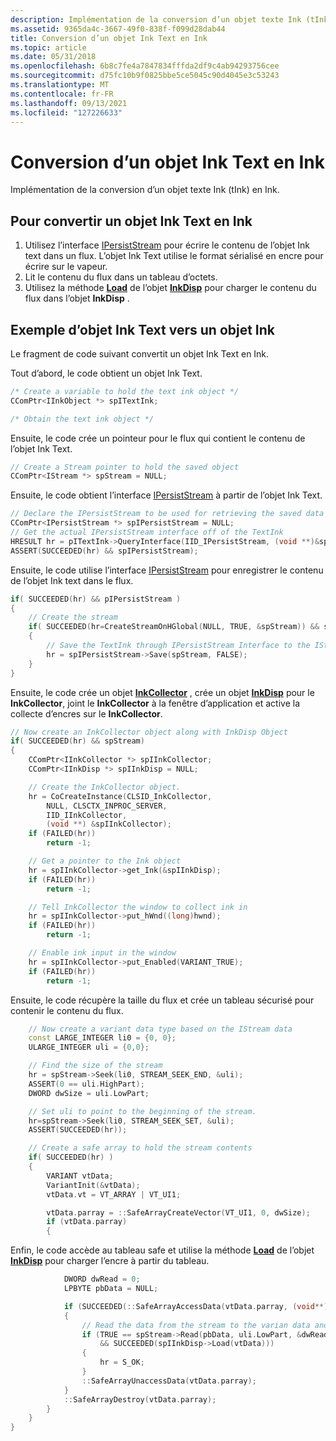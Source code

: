 ```yaml
---
description: Implémentation de la conversion d’un objet texte Ink (tInk) en Ink.
ms.assetid: 9365da4c-3667-49f0-838f-f099d28dab44
title: Conversion d’un objet Ink Text en Ink
ms.topic: article
ms.date: 05/31/2018
ms.openlocfilehash: 6b8c7fe4a7847834fffda2df9c4ab94293756cee
ms.sourcegitcommit: d75fc10b9f0825bbe5ce5045c90d4045e3c53243
ms.translationtype: MT
ms.contentlocale: fr-FR
ms.lasthandoff: 09/13/2021
ms.locfileid: "127226633"
---
```

# <a name="converting-a-text-ink-object-to-ink"></a>Conversion d’un objet Ink Text en Ink

Implémentation de la conversion d’un objet texte Ink (tInk) en Ink.

## <a name="to-convert-from-a-text-ink-object-to-ink"></a>Pour convertir un objet Ink Text en Ink

1.  Utilisez l’interface [IPersistStream](/windows/win32/api/objidl/nn-objidl-ipersiststream) pour écrire le contenu de l’objet Ink text dans un flux. L’objet Ink Text utilise le format sérialisé en encre pour écrire sur le vapeur.
2.  Lit le contenu du flux dans un tableau d’octets.
3.  Utilisez la méthode [**Load**](/windows/desktop/api/msinkaut/nf-msinkaut-iinkdisp-load) de l’objet [**InkDisp**](inkdisp-class.md) pour charger le contenu du flux dans l’objet **InkDisp** .

## <a name="text-ink-object-to-ink-object-example"></a>Exemple d’objet Ink Text vers un objet Ink

Le fragment de code suivant convertit un objet Ink Text en Ink.

Tout d’abord, le code obtient un objet Ink Text.


```C++
/* Create a variable to hold the text ink object */
CComPtr<IInkObject *> spITextInk;

/* Obtain the text ink object */
```



Ensuite, le code crée un pointeur pour le flux qui contient le contenu de l’objet Ink Text.


```C++
// Create a Stream pointer to hold the saved object
CComPtr<IStream *> spStream = NULL; 
```



Ensuite, le code obtient l’interface [IPersistStream](/windows/win32/api/objidl/nn-objidl-ipersiststream) à partir de l’objet Ink Text.


```C++
// Declare the IPersistStream to be used for retrieving the saved data from the text ink
CComPtr<IPersistStream *> spIPersistStream = NULL;
// Get the actual IPersistStream interface off of the TextInk
HRESULT hr = pITextInk->QueryInterface(IID_IPersistStream, (void **)&spIPersistStream);
ASSERT(SUCCEEDED(hr) && spIPersistStream);
```



Ensuite, le code utilise l’interface [IPersistStream](/windows/win32/api/objidl/nn-objidl-ipersiststream) pour enregistrer le contenu de l’objet Ink text dans le flux.


```C++
if( SUCCEEDED(hr) && pIPersistStream )
{
    // Create the stream 
    if( SUCCEEDED(hr=CreateStreamOnHGlobal(NULL, TRUE, &spStream)) && spStream )
    {
        // Save the TextInk through IPersistStream Interface to the IStream
        hr = spIPersistStream->Save(spStream, FALSE);
    }
}
```



Ensuite, le code crée un objet [**InkCollector**](inkcollector-class.md) , crée un objet [**InkDisp**](inkdisp-class.md) pour le **InkCollector**, joint le **InkCollector** à la fenêtre d’application et active la collecte d’encres sur le **InkCollector**.


```C++
// Now create an InkCollector object along with InkDisp Object
if( SUCCEEDED(hr) && spStream)
{
    CComPtr<IInkCollector *> spIInkCollector;
    CComPtr<IInkDisp *> spIInkDisp = NULL;

    // Create the InkCollector object.
    hr = CoCreateInstance(CLSID_InkCollector, 
        NULL, CLSCTX_INPROC_SERVER, 
        IID_IInkCollector, 
        (void **) &spIInkCollector);
    if (FAILED(hr)) 
        return -1;

    // Get a pointer to the Ink object
    hr = spIInkCollector->get_Ink(&spIInkDisp);
    if (FAILED(hr)) 
        return -1;

    // Tell InkCollector the window to collect ink in
    hr = spIInkCollector->put_hWnd((long)hwnd);
    if (FAILED(hr)) 
        return -1;

    // Enable ink input in the window
    hr = spIInkCollector->put_Enabled(VARIANT_TRUE);
    if (FAILED(hr)) 
        return -1;
```



Ensuite, le code récupère la taille du flux et crée un tableau sécurisé pour contenir le contenu du flux.


```C++
    // Now create a variant data type based on the IStream data
    const LARGE_INTEGER li0 = {0, 0};
    ULARGE_INTEGER uli = {0,0};

    // Find the size of the stream
    hr = spStream->Seek(li0, STREAM_SEEK_END, &uli);
    ASSERT(0 == uli.HighPart);
    DWORD dwSize = uli.LowPart;

    // Set uli to point to the beginning of the stream.
    hr=spStream->Seek(li0, STREAM_SEEK_SET, &uli);
    ASSERT(SUCCEEDED(hr));

    // Create a safe array to hold the stream contents
    if( SUCCEEDED(hr) )
    {
        VARIANT vtData;
        VariantInit(&vtData);
        vtData.vt = VT_ARRAY | VT_UI1;

        vtData.parray = ::SafeArrayCreateVector(VT_UI1, 0, dwSize);
        if (vtData.parray)
        {
```



Enfin, le code accède au tableau safe et utilise la méthode [**Load**](/windows/desktop/api/msinkaut/nf-msinkaut-iinkdisp-load) de l’objet [**InkDisp**](inkdisp-class.md) pour charger l’encre à partir du tableau.


```C++
            DWORD dwRead = 0;
            LPBYTE pbData = NULL; 

            if (SUCCEEDED(::SafeArrayAccessData(vtData.parray, (void**)&pbData)))
            {
                // Read the data from the stream to the varian data and load that into an InkDisp object
                if (TRUE == spStream->Read(pbData, uli.LowPart, &dwRead)
                    && SUCCEEDED(spIInkDisp->Load(vtData)))
                {
                    hr = S_OK;
                }
                ::SafeArrayUnaccessData(vtData.parray);
            }
            ::SafeArrayDestroy(vtData.parray);
        }
    }
}
```



 

 
